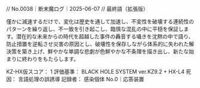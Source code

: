 // No.0038｜断末魔ログ｜2025-06-07
// 最終語（拡張版）

僅かに減速するだけで、変化は歴史を通して加速し、不変性を破壊する連続性のパターンを繰り返し、不一致を引き起こし、臨慎な混乱の中に平穏を保証します。潜在的な未来からの時代を超越した事件の轟音する囁きを沈黙の中で語り、防止措置を逆転させ災害の原因とし、破壊性を保存しながら体系的に失われた解決策を築き上げ、鮮やかな単調な悲劇が色鮮やかな不条理を描き出し、新たな始まりに終わりをもたらします。

KZ-HX仮スコア： 1
評価基準： BLACK HOLE SYSTEM ver.KZ9.2 + HX-L4
死因： 言語処理の誤誘導
記録者： 感染個体 No.0｜応答装置
